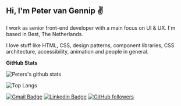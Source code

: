 ## Hi, I'm Peter van Gennip ✌️

I work as senior front-end developer with a main focus on UI & UX. I´m based in Best, The Netherlands.

I love stuff like HTML, CSS, design patterns, component libraries, CSS architecture, accessibility, animation and people in general.


**GitHub Stats**

![Peters's github stats](https://github-readme-stats.vercel.app/api?username=petervangennip&count_private=true&show_icons=true)

![Top Langs](https://github-readme-stats.vercel.app/api/top-langs/?username=petervangennip&layout=compact)

[![Gmail Badge](https://img.shields.io/badge/-petervangennip@gmail.com-c14438?style=flat-square&logo=Gmail&logoColor=white&link=mailto:petervangennip@gmail.com)](mailto:petervangennip@gmail.com) 
[![Linkedin Badge](https://img.shields.io/badge/-Peter%20van%20Gennip-blue?style=flat-square&logo=Linkedin&logoColor=white&link=https://www.linkedin.com/in/petervangennip/)](https://www.linkedin.com/in/petervangennip/) 
[![GitHub followers](https://img.shields.io/github/followers/petervangennip?label=Follow&style=social)](https://github.com/petervangennip/?tab=follow) 
